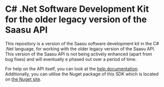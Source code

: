 # C# .Net Software Development Kit for the older legacy version of the Saasu API
This repository is a version of the Saasu software development kit in the C# .Net language, for working with the older legacy version of the Saasu API. This version of the Saasu API is not being actively enhanced (apart from bug fixes) and will eventually e phased out over a period of time.

For help on the API itself, you can look at the [help documentation](http://help.saasu.com/api/). Additionally, you can utilise the Nuget package of this SDK which is located on [the Nuget site](https://www.nuget.org/packages/Saasu.API.Dotnet.LegacyRestClient/).
